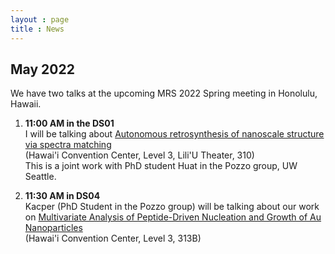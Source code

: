 ```yaml
---
layout : page
title : News
---
```


## May 2022

We have two talks at the upcoming MRS 2022 Spring meeting in Honolulu, Hawaii.

1. **11:00 AM in the DS01**   
I will be talking about [Autonomous retrosynthesis of nanoscale structure via spectra matching](https://doi.org/10.26434/chemrxiv-2022-dmn8w)   
(Hawai'i Convention Center, Level 3, Lili'U Theater, 310)  
This is a joint work with PhD student Huat in the Pozzo group, UW Seattle.

2. **11:30 AM in DS04**  
Kacper (PhD Student in the Pozzo group) will be talking about our work on [Multivariate Analysis of Peptide-Driven Nucleation and Growth of Au Nanoparticles](https://doi.org/10.26434/chemrxiv-2022-jnhdn)  
(Hawai'i Convention Center, Level 3, 313B)  
